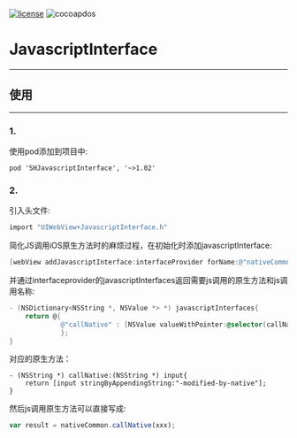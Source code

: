[![license](https://img.shields.io/dub/l/vibe-d.svg?maxAge=2592000)]()
![cocoapdos](https://img.shields.io/cocoapods/v/SHJavascriptInterface.svg?style=flat)

# JavascriptInterface

***
## 使用

***

### 1.

使用pod添加到项目中:

```
pod 'SHJavascriptInterface', '~>1.02'
```



### 2.

引入头文件:

```objective-c
import "UIWebView+JavascriptInterface.h"
```

简化JS调用iOS原生方法时的麻烦过程，在初始化时添加javascriptInterface:

```objective-c
[webView addJavascriptInterface:interfaceProvider forName:@"nativeCommon"];
```

并通过interfaceprovider的javascriptInterfaces返回需要js调用的原生方法和js调用名称:

```objective-c
- (NSDictionary<NSString *, NSValue *> *) javascriptInterfaces{
    return @{
             @"callNative" : [NSValue valueWithPointer:@selector(callNative:)]
             };
}
```

对应的原生方法：

```
- (NSString *) callNative:(NSString *) input{
    return [input stringByAppendingString:"-modified-by-native"];
}
```

然后js调用原生方法可以直接写成:

```javascript
var result = nativeCommon.callNative(xxx);
```

